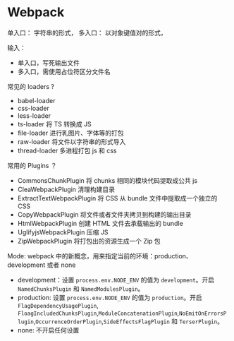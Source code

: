 # Webpack

单入口： 字符串的形式，
多入口： 以对象键值对的形式，

输入：

- 单入口，写死输出文件
- 多入口，需使用占位符区分文件名

常见的 loaders ?

- babel-loader 
- css-loader
- less-loader 
- ts-loader 将 TS 转换成 JS
- file-loader 进行乳图片、字体等的打包
- raw-loader  将文件以字符串的形式导入
- thread-loader 多进程打包 js 和 css

常用的 Plugins ？

- CommonsChunkPlugin 将 chunks 相同的模块代码提取成公共 js
- CleaWebpackPlugin  清理构建目录
- ExtractTextWebpackPlugin 将 CSS 从 bundle 文件中提取成一个独立的 CSS 
- CopyWebpackPlugin  将文件或者文件夹拷贝到构建的输出目录
- HtmlWebpackPlugin 创建 HTML 文件去承载输出的 bundle 
- UglifyjsWebpackPlugin 压缩 JS
- ZipWebpackPlugin 将打包出的资源生成一个 Zip 包

Mode: webpack 中的新概念，用来指定当前的环境：production、development 或者 none

- development：设置 `process.env.NODE_ENV` 的值为 `development`。开启 `NamedChunksPlugin` 和 `NamedModulesPlugin`。
- production: 设置 `process.env.NODE_ENV` 的值为 `production`。开启 `FlagDependencyUsagePlugin`, `FloagIncludedChunksPlugin`,`ModuleConcatenationPlugin`,`NoEmitOnErrorsPlugin`,`OccurrenceOrderPlugin`,`SideEffectsFlagPlugin` 和 `TerserPlugin`。
- none: 不开启任何设置